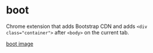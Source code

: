 boot
====

Chrome extension that adds Bootstrap CDN and adds `<div class="container">` after `<body>` on the current tab.

[boot image](http://www.flickr.com/photos/cyberesque/8918046/)

